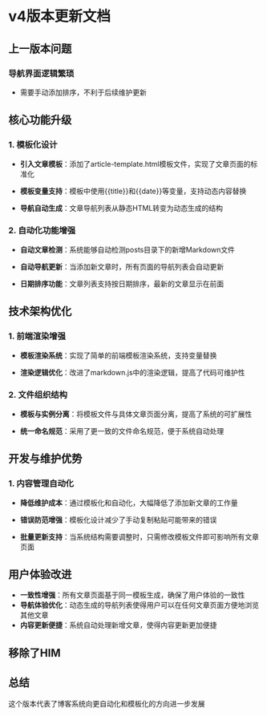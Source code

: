 # v4版本更新文档

<!-- date: 2025-03-08 -->

## 上一版本问题

### 导航界面逻辑繁琐

- 需要手动添加排序，不利于后续维护更新

  

## 核心功能升级

### 1. 模板化设计

- **引入文章模板**：添加了article-template.html模板文件，实现了文章页面的标准化

- **模板变量支持**：模板中使用{{title}}和{{date}}等变量，支持动态内容替换

- **导航自动生成**：文章导航列表从静态HTML转变为动态生成的结构

  

### 2. 自动化功能增强

- **自动文章检测**：系统能够自动检测posts目录下的新增Markdown文件

- **自动导航更新**：当添加新文章时，所有页面的导航列表会自动更新

- **日期排序功能**：文章列表支持按日期排序，最新的文章显示在前面

  

## 技术架构优化

### 1. 前端渲染增强

- **模板渲染系统**：实现了简单的前端模板渲染系统，支持变量替换

- **渲染逻辑优化**：改进了markdown.js中的渲染逻辑，提高了代码可维护性

  

### 2. 文件组织结构

- **模板与实例分离**：将模板文件与具体文章页面分离，提高了系统的可扩展性

- **统一命名规范**：采用了更一致的文件命名规范，便于系统自动处理

  

## 开发与维护优势

### 1. 内容管理自动化

- **降低维护成本**：通过模板化和自动化，大幅降低了添加新文章的工作量

- **错误防范增强**：模板化设计减少了手动复制粘贴可能带来的错误

- **批量更新支持**：当系统结构需要调整时，只需修改模板文件即可影响所有文章页面

  

## 用户体验改进

- **一致性增强**：所有文章页面基于同一模板生成，确保了用户体验的一致性
- **导航体验优化**：动态生成的导航列表使得用户可以在任何文章页面方便地浏览其他文章
- **内容更新便捷**：系统自动处理新增文章，使得内容更新更加便捷



## 移除了HIM



## 总结

这个版本代表了博客系统向更自动化和模板化的方向进一步发展

